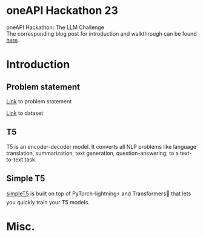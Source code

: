 # oneAPI Hackathon 23
oneAPI Hackathon: The LLM Challenge   
The corresponding blog post for introduction and walkthrough can be found [here](https://medium.com/@abhinababala04/the-oneapi-hackathon-e6fdd3ac07db). 

<!-- *** -->
# Introduction

## Problem statement
[Link](https://machinehack.com/hackathons/intel_oneapi_hackathon_the_llm_challenge/) to problem statement

[Link](https://machinehack.com/hackathons/intel_oneapi_hackathon_the_llm_challenge/data) to dataset

## T5
T5 is an encoder-decoder model. It converts all NLP problems like language translation, summarization, text generation, question-answering, to a text-to-text task.
## Simple T5
[simpleT5](https://github.com/Shivanandroy/simpleT5) is built on top of PyTorch-lightning⚡️ and Transformers🤗 that lets you quickly train your T5 models.



<!-- # Sample results -->

# Misc. 
<!-- ## Important Links -->


<!-- ## About Intel IDC -->

<!-- ## Key Learnings and Insights -->
